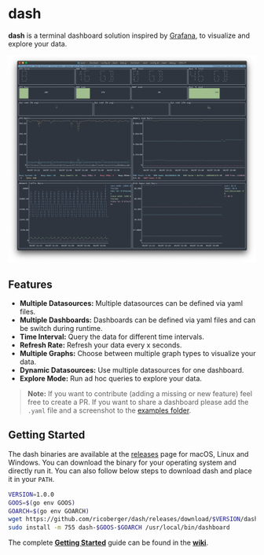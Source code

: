 # dash

**dash** is a terminal dashboard solution inspired by [Grafana](https://grafana.com), to visualize and explore your data.

![node_exporter](./examples/assets/node_exporter.png)

## Features

- **Multiple Datasources:** Multiple datasources can be defined via yaml files.
- **Multiple Dashboards:** Dashboards can be defined via yaml files and can be switch during runtime.
- **Time Interval:** Query the data for different time intervals.
- **Refresh Rate:** Refresh your data every x seconds.
- **Multiple Graphs:** Choose between multiple graph types to visualize your data.
- **Dynamic Datasources:** Use multiple datasources for one dashboard.
- **Explore Mode:** Run ad hoc queries to explore your data.

> **Note:** If you want to contribute (adding a missing or new feature) feel free to create a PR. If you want to share a dashboard please add the `.yaml` file and a screenshot to the [examples folder](https://github.com/ricoberger/dash/tree/master/examples).

## Getting Started

The dash binaries are available at the [releases](https://github.com/ricoberger/dash/releases) page for macOS, Linux and Windows. You can download the binary for your operating system and directly run it. You can also follow below steps to download dash and place it in your `PATH`.

```sh
VERSION=1.0.0
GOOS=$(go env GOOS)
GOARCH=$(go env GOARCH)
wget https://github.com/ricoberger/dash/releases/download/$VERSION/dash-$GOOS-$GOARCH
sudo install -m 755 dash-$GOOS-$GOARCH /usr/local/bin/dashboard
```

The complete **[Getting Started](https://github.com/ricoberger/dash/wiki/Getting-Started)** guide can be found in the **[wiki](https://github.com/ricoberger/dash/wiki)**.
